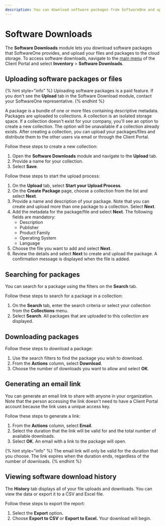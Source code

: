 ```yaml
---
description: You can download software packages from SoftwareOne and upload your own files.
---
```


# Software Downloads

The **Software Downloads** module lets you download software packages that SoftwareOne provides, and upload your files and packages to the cloud storage.  To access software downloads, navigate to the [main menu](../../marketplace-platform/getting-started/interface/#main-menu) of the Client Portal and select **Inventory** > **Software Downloads**.&#x20;

## Uploading software packages or files

{% hint style="info" %}
Uploading software packages is a paid feature. If you don't see the **Upload** tab in the Software Download module, contact your SoftwareOne representative.
{% endhint %}

A package is a bundle of one or more files containing descriptive metadata. Packages are uploaded to collections. A collection is an isolated storage space. If a collection doesn't exist for your company, you'll see an option to create a new collection. The option will be unavailable if a collection already exists. After creating a collection, you can upload your packages/files and distribute them to the other users via email or through the Client Portal.

Follow these steps to create a new collection:

1. Open the **Software Downloads** module and navigate to the **Upload** tab.
2. Provide a name for your collection.
3. Select **Save**.

Follow these steps to start the upload process:

1. On the **Upload** tab, select **Start your Upload Process**.
2. On the **Create Package** page, choose a collection from the list and select **Next**.
3. Provide a name and description of your package. Note that you can create and upload more than one package to a collection. Select **Next**.
4. Add the metadata for the package/file and select **Next**. The following fields are mandatory:
   * Description
   * Publisher
   * Product Family
   * Operating System
   * Language
5. Choose the file you want to add and select **Next**.
6. Review the details and select **Next** to create and upload the package. A confirmation message is displayed when the file is added.

## Searching for packages

You can search for a package using the filters on the **Search** tab.

Follow these steps to search for a package in a collection:

1. On the **Search** tab, enter the search criteria or select your collection from the **Collections** menu.
2. Select **Search**.  All packages that are uploaded to this collection are displayed.

## Downloading packages

Follow these steps to download a package:

1. Use the search filters to find the package you wish to download.
2. From the **Actions** column, select **Download**.
3. Choose the number of downloads you want to allow and select **OK**.&#x20;

## Generating an email link

You can generate an email link to share with anyone in your organization. Note that the person accessing the link doesn't need to have a Client Portal account because the link uses a unique access key.

Follow these steps to generate a link:

1. From the **Actions** column, select **Email**.
2. Select the duration that the link will be valid for and the total number of available downloads.
3. Select **OK**. An email with a link to the package will open.

{% hint style="info" %}
The email link will only be valid for the duration that you choose. The link expires when the duration ends, regardless of the number of downloads.
{% endhint %}

## Viewing software download history

The **History** tab displays all of your file uploads and downloads.  You can view the data or export it to a CSV and Excel file.

Follow these steps to export the report:

1. Select the **Export** optio&#x6E;**.**
2. Choose **Export to CSV** or **Export to Excel.** Your download will begin.
